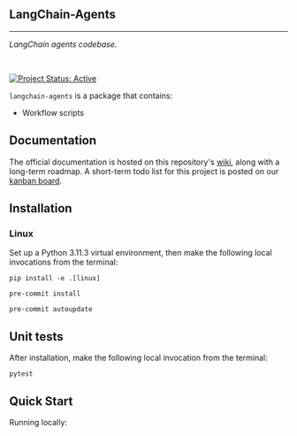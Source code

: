 ## LangChain-Agents

<hr>

*LangChain agents codebase.*

<br>

[![Project Status: Active](https://www.repostatus.org/badges/latest/active.svg)](https://www.repostatus.org/#active)

`langchain-agents` is a package that contains:

- Workflow scripts

## Documentation

The official documentation is hosted on this repository's [wiki](), along with a long-term roadmap. A short-term todo list for this project is posted on our [kanban board]().


## Installation

### Linux

Set up a Python 3.11.3 virtual environment, then make the following local invocations from the terminal:

```
pip install -e .[linux]

pre-commit install

pre-commit autoupdate
```

## Unit tests

After installation, make the following local invocation from the terminal:
```
pytest
```

## Quick Start

Running locally:
```
```
